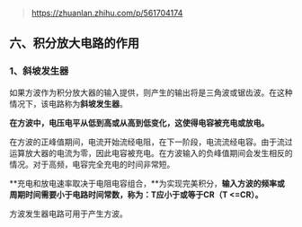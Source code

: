 > https://zhuanlan.zhihu.com/p/561704174
## 六、积分放大电路的作用

### **1、斜坡发生器**

如果方波作为积分放大器的输入提供，则产生的输出将是三角波或锯齿波。在这种情况下，该电路称为**斜坡发生器**。

**在方波中，电压电平从低到高或从高到低变化，这使得电容被充电或放电。**

在方波的正峰值期间，电流开始流经电阻，在下一阶段，电流流经电容。由于流过运算放大器的电流为零，因此电容被充电。在方波输入的负峰值期间会发生相反的情况。对于高频，电容完全充电的时间非常短。

**充电和放电速率取决于电阻电容组合，**为实现完美积分，**输入方波的频率或周期时间需要小于电路时间常数，称为：T应小于或等于CR（T <=CR）。**

方波发生器电路可用于产生方波。


